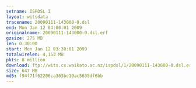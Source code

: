 ```yaml
---
setname: ISPDSL I
layout: witsdata
tracename: 20090111-143000-0.dsl
end: Mon Jan 12 04:00:01 2009
originalname: 20090111-143000-0.dsl.erf
gzsize: 275 MB
len: 0:30:00
start: Mon Jan 12 03:30:01 2009
totalwirelen: 4,153 MB
pkts: 8 million
download: ftp://wits.cs.waikato.ac.nz/ispdsl/1/20090111-143000-0.dsl.erf.gz
size: 647 MB
md5: f94f71f62206ca363bc10ac5635df6bb
---
```

